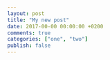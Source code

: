 ```yaml
---
layout: post
title: "My new post"
date: 2017-00-00 00:00:00 +0200
comments: true
categories: ["one", "two"]
publish: false
---
```


